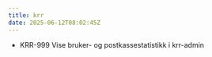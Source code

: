 ```yaml
---
title: krr
date: 2025-06-12T08:02:45Z
---
```

- KRR-999 Vise bruker- og postkassestatistikk i krr-admin

